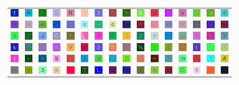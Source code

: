 <table>
<tr>
<td><img src="66.gif"></td>
<td><img src="6E.gif"></td>
<td><img src="46.gif"></td>
<td><img src="45.gif"></td>
<td><img src="52.gif"></td>
<td><img src="3B.gif"></td>
<td><img src="24.gif"></td>
<td><img src="78.gif"></td>
<td><img src="7E.gif"></td>
<td><img src="26.gif"></td>
<td><img src="55.gif"></td>
<td><img src="58.gif"></td>
<td><img src="2B.gif"></td>
<td><img src="69.gif"></td>
<td><img src="64.gif"></td>
<td><img src="63.gif"></td>
</tr>
<tr>
<td><img src="71.gif"></td>
<td><img src="27.gif"></td>
<td><img src="3C.gif"></td>
<td><img src="34.gif"></td>
<td><img src="40.gif"></td>
<td><img src="7A.gif"></td>
<td><img src="48.gif"></td>
<td><img src="30.gif"></td>
<td><img src="6A.gif"></td>
<td><img src="57.gif"></td>
<td><img src="28.gif"></td>
<td><img src="51.gif"></td>
<td><img src="59.gif"></td>
<td><img src="39.gif"></td>
<td><img src="3E.gif"></td>
<td><img src="7D.gif"></td>
</tr>
<tr>
<td><img src="73.gif"></td>
<td><img src="23.gif"></td>
<td><img src="4A.gif"></td>
<td><img src="4F.gif"></td>
<td><img src="72.gif"></td>
<td><img src="gr1.gif"></td>
<td><img src="38.gif"></td>
<td><img src="50.gif"></td>
<td><img src="5D.gif"></td>
<td><img src="32.gif"></td>
<td><img src="76.gif"></td>
<td><img src="5A.gif"></td>
<td><img src="gr3.gif"></td>
<td><img src="7C.gif"></td>
<td><img src="62.gif"></td>
<td><img src="79.gif"></td>
</tr>
<tr>
<td><img src="6B.gif"></td>
<td><img src="21.gif"></td>
<td><img src="47.gif"></td>
<td><img src="4B.gif"></td>
<td><img src="56.gif"></td>
<td><img src="77.gif"></td>
<td><img src="35.gif"></td>
<td><img src="42.gif"></td>
<td><img src="gr2.gif"></td>
<td><img src="25.gif"></td>
<td><img src="3A.gif"></td>
<td><img src="67.gif"></td>
<td><img src="65.gif"></td>
<td><img src="74.gif"></td>
<td><img src="7B.gif"></td>
<td><img src="22.gif"></td>
</tr>
<tr>
<td><img src="49.gif"></td>
<td><img src="2A.gif"></td>
<td><img src="6F.gif"></td>
<td><img src="53.gif"></td>
<td><img src="6C.gif"></td>
<td><img src="5B.gif"></td>
<td><img src="4D.gif"></td>
<td><img src="70.gif"></td>
<td><img src="44.gif"></td>
<td><img src="60.gif"></td>
<td><img src="3D.gif"></td>
<td><img src="54.gif"></td>
<td><img src="6D.gif"></td>
<td><img src="2D.gif"></td>
<td><img src="31.gif"></td>
<td><img src="41.gif"></td>
</tr>
<tr>
<td><img src="5E.gif"></td>
<td><img src="75.gif"></td>
<td><img src="33.gif"></td>
<td><img src="61.gif"></td>
<td><img src="2C.gif"></td>
<td><img src="37.gif"></td>
<td><img src="4C.gif"></td>
<td><img src="5F.gif"></td>
<td><img src="2E.gif"></td>
<td><img src="3F.gif"></td>
<td><img src="68.gif"></td>
<td><img src="4E.gif"></td>
<td><img src="43.gif"></td>
<td><img src="36.gif"></td>
<td><img src="29.gif"></td>
<td><img src="2F.gif"></td>
</tr>
</table>
